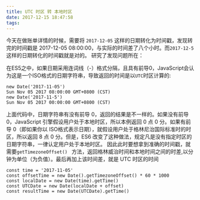 ```yaml
---
title: UTC 时区 转 本地时区
date: 2017-12-15 18:47:58
tags:
---
```

今天在做账单详情的时候，需要将 `2017-12-05` 这样的日期转化为时间戳，发现转完的时间戳是 2017-12-05 08:00:00，与实际的时间差了八个小时。而`2017-12-5` 这样的日期转化的时间戳就是对的。 研究了发现问题所在：

在ES5之中，如果日期采用连词线（-）格式分隔，且具有前导0，JavaScript会认为这是一个ISO格式的日期字符串，导致返回的时间是以`UTC`时区计算的:
```
new Date('2017-11-05')
Sun Nov 05 2017 08:00:00 GMT+0800 (CST)
new Date('2017-11-5')
Sun Nov 05 2017 00:00:00 GMT+0800 (CST)
```
上面代码中，日期字符串有没有前导 0，返回的结果是不一样的。如果没有前导 0，JavaScript 引擎假设用户处于本地时区，所以本例返回 0 点 0 分。如果有前导 0（即如果你以 ISO格式表示日期），就假设用户处于格林尼治国际标准时的时区，所以返回 8 点 0 分。但是，ES6 改变了这种做法，规定凡是没有指定时区的日期字符串，一律认定用户处于本地时区。
因此此时要想拿到准确的时间戳，就需要`getTimezoneOffset() ` 方法，返回格林威治时间和本地时间之间的时差,以分钟为单位（为负值）。最后再加上该时间差，就是 UTC 时区的时间
```
const time = '2017-11-05'
const offsetTime = new Date().getTimezoneOffset() * 60 * 1000
const localDate = new Date(time).getTime() 
const UTCDate = new Date(localDate + offset) 
const resultTime = new Date(UTCDate).getTime() 
```
